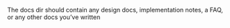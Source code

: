 The docs dir should contain any design docs, implementation notes, a FAQ, or any other docs you’ve written